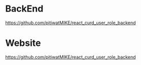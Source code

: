 # BackEnd
https://github.com/pitiwatMIKE/react_curd_user_role_backend

# Website
https://github.com/pitiwatMIKE/react_curd_user_role_backend
